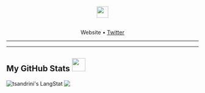 <!-- Heading -->
<h3 align="center"><img src = "https://raw.githubusercontent.com/MartinHeinz/MartinHeinz/master/wave.gif" width = 30px> </h3>

<!-- Profile Views -->

<p align="left"> <img src="https://komarev.com/ghpvc/?username=tsandrini&label=Profile%20views&color=0e75b6&style=flat" alt="" />
</p>

<p align="center">
  <a>Website</a> •
  <a href="https://twitter.com/tomas_sandrini">Twitter</a>
</p>

 <!-- About section -->

 ---

 ---

   <!-- GitHub section -->

##  My GitHub Stats <img src = "https://i.pinimg.com/originals/65/c4/f4/65c4f452571be1261e9c623f7da488ac.gif" width = 35px> 
 
 <div>
   <img align="center" src="https://github-readme-streak-stats.herokuapp.com/?user=tsandrini&theme=transparent" alt="tsandrini's LangStat" />
   <!-- <img align="center" src="https://github-readme-stats.vercel.app/api/top-langs?username=tsandrini&langs_count=10&show_icons=true&locale=en&layout=compact&theme=transparent" alt="tsandrini's language" /> -->
   <img align="center" src="https://github-readme-stats.anuraghazra1.vercel.app/api?username=tsandrini&show_icons=true&theme=transparent&show=true&include_all_commits=true" />
</div>

<!-- THE END -->
